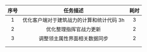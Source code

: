 
| 序号 | 任务描述 | 耗时 |
| :--: | :--: | :--: |
| 1 | 优化客户端对于建筑战力的计算和统计代码 3h | 3 |
| 2 | 优化整理指挥官战力更新 | 2 |
| 3 | 调整领主属性界面相关数据同步 | 2 |
|  |  |  |
|  |  |  |




